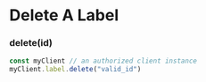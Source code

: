 # Delete A Label

### delete(id) <a href="delete" id="delete"></a>

```javascript
const myClient // an authorized client instance
myClient.label.delete("valid_id")
```
